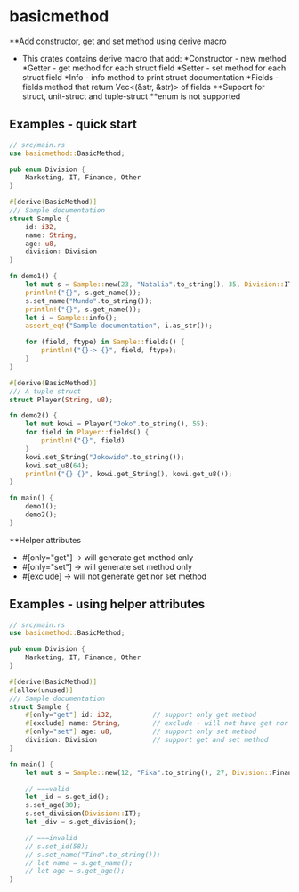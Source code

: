 # basicmethod
**Add constructor, get and set method using derive macro
- This crates contains derive macro that add:
*Constructor - new method
*Getter - get method for each struct field
*Setter - set method for each struct field
*Info - info method to print struct documentation
*Fields - fields method that return Vec<(&str, &str)> of fields
**Support for struct, unit-struct and tuple-struct
**enum is not supported

## Examples - quick start
```rust
// src/main.rs
use basicmethod::BasicMethod;

pub enum Division {
    Marketing, IT, Finance, Other
}

#[derive(BasicMethod)]
/// Sample documentation
struct Sample {
    id: i32,
    name: String,
    age: u8,
    division: Division
}

fn demo1() {
    let mut s = Sample::new(23, "Natalia".to_string(), 35, Division::IT);
    println!("{}", s.get_name());
    s.set_name("Mundo".to_string());
    println!("{}", s.get_name());
    let i = Sample::info();
    assert_eq!("Sample documentation", i.as_str());

    for (field, ftype) in Sample::fields() {
        println!("{}-> {}", field, ftype);
    }
}

#[derive(BasicMethod)]
/// A tuple struct
struct Player(String, u8);

fn demo2() {
    let mut kowi = Player("Joko".to_string(), 55);
    for field in Player::fields() {
        println!("{}", field)
    }
    kowi.set_String("Jokowido".to_string());
    kowi.set_u8(64);
    println!("{} {}", kowi.get_String(), kowi.get_u8());
}

fn main() {
    demo1();
    demo2();
}
```

**Helper attributes
- #[only="get"] -> will generate get method only
- #[only="set"] -> will generate set method only
- #[exclude] -> will not generate get nor set method

## Examples - using helper attributes
```rust
// src/main.rs
use basicmethod::BasicMethod;

pub enum Division {
    Marketing, IT, Finance, Other
}

#[derive(BasicMethod)]
#[allow(unused)]
/// Sample documentation
struct Sample {
    #[only="get"] id: i32,          // support only get method
    #[exclude] name: String,        // exclude - will not have get nor set method
    #[only="set"] age: u8,          // support only set method 
    division: Division              // support get and set method
}

fn main() {
    let mut s = Sample::new(12, "Fika".to_string(), 27, Division::Finance);

    // ===valid
    let _id = s.get_id();
    s.set_age(30);
    s.set_division(Division::IT);
    let _div = s.get_division();

    // ===invalid
    // s.set_id(58);
    // s.set_name("Tino".to_string());
    // let name = s.get_name();
    // let age = s.get_age();
}
```

